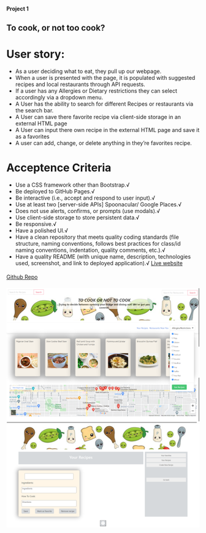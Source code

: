 #### Project 1
## To cook, or not too cook?
# User story:
* As a user deciding what to eat, they pull up our webpage.
* When a user is presented with the page, it is populated with suggested recipes and local restaurants through API requests.
* If a user has any Allergies or Dietary restrictions they can select accordingly via a dropdown menu.
* A User has the ability to search for different Recipes or restaurants via the search bar.
* A User can save there favorite recipe via client-side storage in an external HTML page
* A User can input there own recipe in the external HTML page and save it as a favorites
* A user can add, change, or delete anything in they’re favorites recipe.
# Acceptence Criteria
* Use a CSS framework other than Bootstrap.√
* Be deployed to GitHub Pages.√
* Be interactive (i.e., accept and respond to user input).√
* Use at least two [server-side APIs] Spoonacular/ Google Places.√
* Does not use alerts, confirms, or prompts (use modals).√
* Use client-side storage to store persistent data.√
* Be responsive.√
* Have a polished UI.√
* Have a clean repository that meets quality coding standards (file structure, naming conventions, follows best practices for class/id naming conventions, indentation, quality comments, etc.).√
* Have a quality README (with unique name, description, technologies used, screenshot, and link to deployed application).√
[Live website]()
####
[Github Repo]()
####

<img src= "./git-images/Cook_SS.png">
<img src="./git-images/recipe_ss.png">
